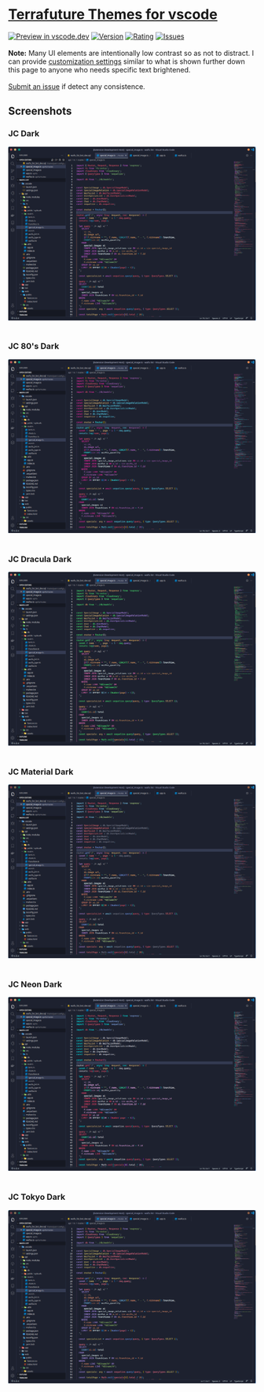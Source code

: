 # [Terrafuture Themes for vscode](https://marketplace.visualstudio.com/items?itemName=JDGN.jcolors)
[![Preview in vscode.dev](https://img.shields.io/badge/preview%20in-vscode.dev-blue)](https://vscode.dev/theme/JDGN.jcolors/JC%20Dark)
[![Version](https://vsmarketplacebadge.apphb.com/version/JDGN.jcolors.svg)](https://marketplace.visualstudio.com/items?itemName=JDGN.jcolors)
[![Rating](https://vsmarketplacebadge.apphb.com/rating-star/JDGN.jcolors.svg)](https://marketplace.visualstudio.com/items?itemName=JDGN.jcolors)
[![Issues](https://img.shields.io/github/issues/jdgn94/jcolors-themes/issues)](https://github.com/jdgn94/jcolors-themes/issues)
<br><br>**Note:** Many UI elements are intentionally low contrast so as not to distract. I can provide [customization settings](https://code.visualstudio.com/api/references/theme-color) similar to what is shown further down this page to anyone who needs specific text brightened.
<br><br>[Submit an issue](https://github.com/jdgn94/jcolors-themes/issues/new) if detect any consistence.


## Screenshots

### JC Dark
<img src="icons/images/JColors.png" alt="theme-1" title="JColors" />
<br><br>

### JC 80's Dark
<img src="icons/images/JColors80s.png" alt="theme-1" title="JColors80s" />
<br><br>

### JC Dracula Dark
<img src="icons/images/JColorsDracula.png" alt="theme-1" title="JColorsDracula" />
<br><br>

### JC Material Dark
<img src="icons/images/JColorsMaterial.png" alt="theme-1" title="JColorsMaterial" />
<br><br>

### JC Neon Dark
<img src="icons/images/JColorsNeon.png" alt="theme-1" title="JColorsNeon" />
<br><br>

### JC Tokyo Dark
<img src="icons/images/JColorsTokyo.png" alt="theme-1" title="JColorsTokyo" />
<br><br>